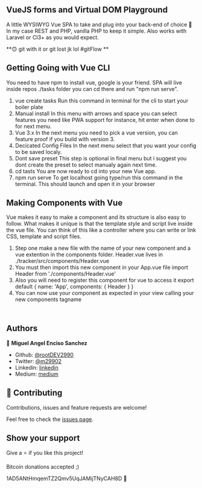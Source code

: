 ## VueJS forms and Virtual DOM Playground

A little WYSIWYG Vue SPA to take and plug into your back-end of choice 🚀 
In my case REST and PHP, vanilla PHP to keep it simple. Also works with
Laravel or CI3+ as you would expect. 

**🙃 git with it or git lost jk lol #gitFlow **


## Getting Going with Vue CLI

You need to have npm to install vue, google is your friend. SPA will
live inside repos ./tasks folder you can cd there and run "npm run serve".

1. vue create tasks
    Run this command in terminal for the cli to start your boiler plate
2. Manual install
    In this menu with arrows and space you can select features you need
    like PWA support for instance, hit enter when done to for next menu.
3. Vue 3.x 
    In the next menu you need to pick a vue version, you can feature
    proof if you build with version 3.
4. Decicated Config Files
    In the next menu select that you want your config to be saved localy.
5. Dont save preset
    This step is optional in final menu but i suggest you dont create the 
    preset to select manualy again next time. 
6. cd tasts
    You are now ready to cd into your new Vue app.
7. npm run serve
    To get localhost going type/run this command in the terminal. This
    should launch and open it in your browser

## Making Components with Vue

Vue makes it easy to make a component and its structure is also easy to follow. What makes it unique is that the template style and script live inside the vue file. You can think of this like a controller where you can write or link CSS, template and script files. 

1. Step one make a new file with the name of your new component and a 
vue extention in the components folder. 
    Header.vue lives in ./tracker/src/components/Header.vue
2. You must then import this new component in your App.vue file
    import Header from './components/Header.vue'
3. Also you will need to register this component for vue to access it
    export default {
        name: 'App',
        components: {
            Header
        }
    }
4. You can now use your component as expected in your view calling your
new components tagname 
    <Header / >

## Authors

👤 **Miguel Angel Enciso Sanchez**

- Github: [@rootDEV2990](https://github.com/rootDEV2990)
- Twitter: [@m29902](https://twitter.com/m29902)
- Linkedin: [linkedin](https://www.linkedin.com/in/miguel-enciso-6474741a1/)
- Medium: [medium](https://medium.com/@website.dev)

## 🤝 Contributing

Contributions, issues and feature requests are welcome!

Feel free to check the [issues page](issues/).

## Show your support

Give a ⭐️ if you like this project!

Bitcoin donations accepted ;)

1AD5ANtHmqemTZ2Qmv5UqJAMijTNyCAH8D 🚀
